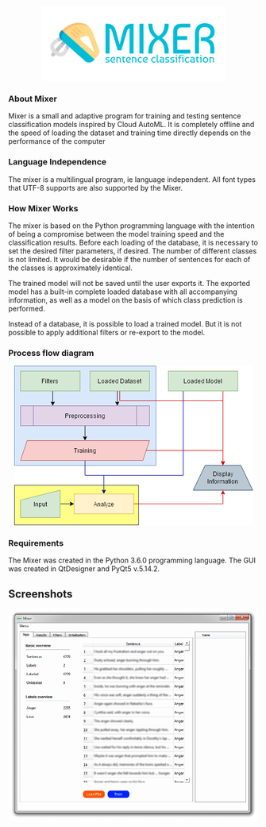<p align="center"> 
<img src="https://raw.githubusercontent.com/user0706/Mixer/master/ignore/MixerCover.png" height=150px/>
</p>

### About Mixer

Mixer is a small and adaptive program for training and testing sentence classification models inspired by Cloud AutoML. It is completely offline and the speed of loading the dataset and training time directly depends on the performance of the computer

### Language Independence
The mixer is a multilingual program, ie language independent. All font types that UTF-8 supports are also supported by the Mixer.

### How Mixer Works
The mixer is based on the Python programming language with the intention of being a compromise between the model training speed and the classification results. Before each loading of the database, it is necessary to set the desired filter parameters, if desired. The number of different classes is not limited. It would be desirable if the number of sentences for each of the classes is approximately identical.

The trained model will not be saved until the user exports it. The exported model has a built-in complete loaded database with all accompanying information, as well as a model on the basis of which class prediction is performed.

Instead of a database, it is possible to load a trained model. But it is not possible to apply additional filters or re-export to the model.

### Process flow diagram
<p align="center"> 
<img src="https://raw.githubusercontent.com/user0706/Mixer/master/ignore/ProcessFlowing.png"/>
</p>

### Requirements
The Mixer was created in the Python 3.6.0 programming language. The GUI was created in QtDesigner and PyQt5 v.5.14.2.

## Screenshots
![](https://raw.githubusercontent.com/user0706/Mixer/master/ignore/mixer.gif)

